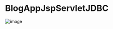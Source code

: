 # BlogAppJspServletJDBC
![image](https://github.com/Aresky-T/BlogAppJspServletJDBC/assets/84368595/4c56641e-358c-4509-a318-630427631a2a)
